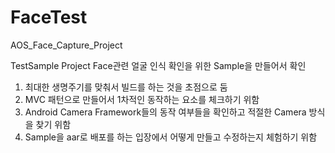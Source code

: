 # FaceTest
AOS_Face_Capture_Project


TestSample Project
Face관련 얼굴 인식 확인을 위한 Sample을 만들어서 확인

1. 최대한 생명주기를 맞춰서 빌드를 하는 것을 초점으로 둠
2. MVC 패턴으로 만들어서 1차적인 동작하는 요소를 체크하기 위함
3. Android Camera Framework들의 동작 여부들을 확인하고 적절한 Camera 방식을 찾기 위함
4. Sample을 aar로 배포를 하는 입장에서 어떻게 만들고 수정하는지 체험하기 위함
